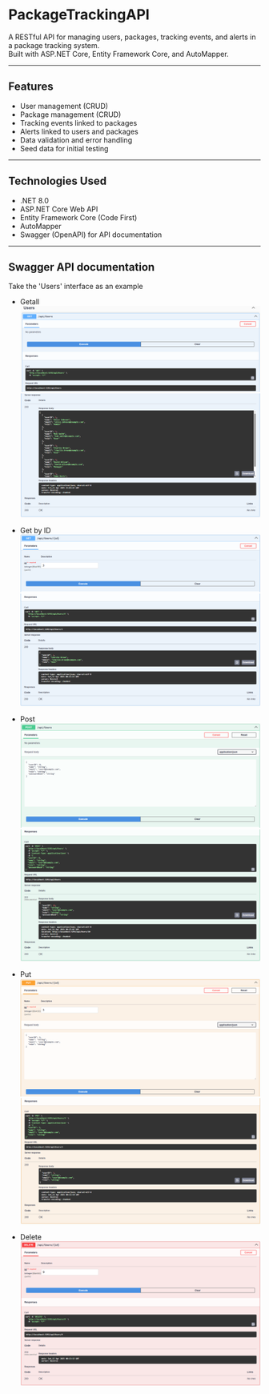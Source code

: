 # PackageTrackingAPI

A RESTful API for managing users, packages, tracking events, and alerts in a package tracking system.  
Built with ASP.NET Core, Entity Framework Core, and AutoMapper.

---

## Features

- User management (CRUD)
- Package management (CRUD)
- Tracking events linked to packages
- Alerts linked to users and packages
- Data validation and error handling
- Seed data for initial testing

---

## Technologies Used

- .NET 8.0
- ASP.NET Core Web API
- Entity Framework Core (Code First)
- AutoMapper
- Swagger (OpenAPI) for API documentation

---
## Swagger API documentation

Take the 'Users' interface as an example

- Getall
![getall-1](./ReadmeImages/getall1.png)
![getall-2](./ReadmeImages/getall2.png)

- Get by ID
![getbyid-1](./ReadmeImages/getbyid1.png)
![getbyid-2](./ReadmeImages/getbyid2.png)

- Post
![post-1](./ReadmeImages/post1.png)
![post-2](./ReadmeImages/post2.png)

- Put
![put-1](./ReadmeImages/put1.png)
![put-2](./ReadmeImages/put2.png)

- Delete
![delete](./ReadmeImages/delete.png)
